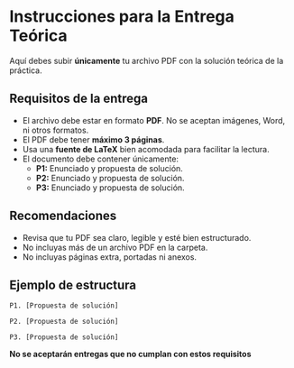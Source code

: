 # Instrucciones para la Entrega Teórica

Aquí debes subir **únicamente** tu archivo PDF con la solución teórica de la práctica.

## Requisitos de la entrega

- El archivo debe estar en formato **PDF**. No se aceptan imágenes, Word, ni otros formatos.
- El PDF debe tener **máximo 3 páginas**.
- Usa una **fuente de LaTeX** bien acomodada para facilitar la lectura.
- El documento debe contener únicamente:
  - **P1:** Enunciado y propuesta de solución.
  - **P2:** Enunciado y propuesta de solución.
  - **P3:** Enunciado y propuesta de solución.

## Recomendaciones

- Revisa que tu PDF sea claro, legible y esté bien estructurado.
- No incluyas más de un archivo PDF en la carpeta.
- No incluyas páginas extra, portadas ni anexos.

## Ejemplo de estructura

```
P1. [Propuesta de solución]

P2. [Propuesta de solución]

P3. [Propuesta de solución]
```

**No se aceptarán entregas que no cumplan con estos requisitos**